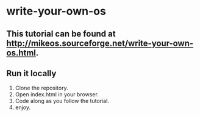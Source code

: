 # write-your-own-os
## This tutorial can be found at http://mikeos.sourceforge.net/write-your-own-os.html.

## Run it locally
1. Clone the repository.
2. Open index.html in your browser.
3. Code along as you follow the tutorial.
4. enjoy.
